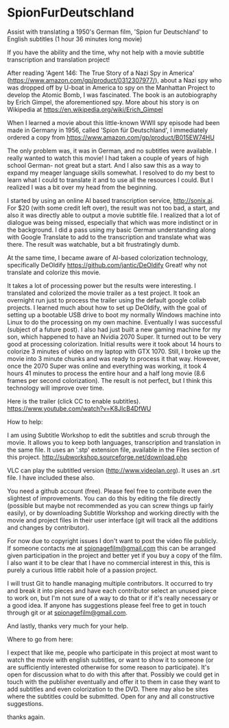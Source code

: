 # SpionFurDeutschland
Assist with translating a 1950's German film, 'Spion fur Deutschland' to English subtitles (1 hour 36 minutes long movie)

If you have the ability and the time, why not help with a movie subtitle transcription and translation project!

After reading 'Agent 146: The True Story of a Nazi Spy in America' (https://www.amazon.com/gp/product/0312307977/), about a Nazi spy who was dropped off by U-boat in America to spy on the Manhattan Project to develop the Atomic Bomb, I was fascinated.
The book is an autobiography by Erich Gimpel, the aforementioned spy.  More about his story is on Wikipedia at https://en.wikipedia.org/wiki/Erich_Gimpel

When I learned a movie about this little-known WWII spy episode had been made in Germany in 1956, called 'Spion für Deutschland', I immediately ordered a copy from
https://www.amazon.com/gp/product/B015EW74HU

The only problem was, it was in German, and no subtitles were available.  I really wanted to watch this movie!
I had taken a couple of years of high school German- not great but a start.  And I also saw this as a way to expand my meager language skills somewhat. 
I resolved to do my best to learn what I could to translate it and to use all the resources I could.  But I realized I was a bit over my head from the beginning.

I started by using an online AI based transcription service, http://sonix.ai.  For $20 (with some credit left over), the result was not too bad, a start, and also it was directly able to output a movie subtitle file.  I realized that a lot of dialogue was being missed, especially that which was more indistinct or in the background.
I did a pass using my basic German understanding along with Google Translate to add to the transcription and translate what was there.  The result was watchable, but a bit frustratingly dumb.

At the same time, I became aware of AI-based colorization technology, specifically DeOldify  https://github.com/jantic/DeOldify
Great! why not translate and colorize this movie.

It takes a lot of processing power but the results were interesting. I translated and colorized the movie trailer as a test project.  It took an overnight run just to process the trailer using the default google collab projects.
I learned much about how to set up DeOldify, with the goal of setting up a bootable USB drive to boot my normally Windows machine into Linux to do the processing on my own machine.  Eventually I was successful (subject of a future post).
I also had just built a new gaming machine for my son, which happened to have an Nvidia 2070 Super. It turned out to be very good at processing colorization.
Initial results were it took about 14 hours to colorize 3 minutes of video on my laptop with GTX 1070.  Still, I broke up the movie into 3 minute chunks and was ready to process it that way. However, once the 2070 Super was online and everything was working, it took 4 hours 41 minutes to process the entire hour and a half long movie (8.6 frames per second colorization). The result is not perfect, but I think this technology will improve over time.

Here is the trailer (click CC to enable subtitles).
https://www.youtube.com/watch?v=K8JIcB4DfWU


How to help:

I am using Subtitle Workshop to edit the subtitles and scrub through the movie.  It allows you to keep both languages, transcription and translation in the same file.
It uses an '.stp' extension file, available in the Files section of this project.
http://subworkshop.sourceforge.net/download.php

VLC can play the subtitled version (http://www.videolan.org).  It uses an .srt file. I have included these also.

You need a github account (free).
Please feel free to contribute even the slightest of improvements. You can do this by editing the file directly (possible but maybe not recommended as you can screw things up fairly easily), or by downloading Subtitle Workshop and working directly with the movie and project files in their user interface (git will track all the additions and changes by contributor).

For now due to copyright issues I don't want to post the video file publicly. If someone contacts me at spionagefilm@gmail.com this can be arranged given participation in the project and better yet if you buy a copy of the film. I also want it to be clear that I have no commercial interest in this, this is purely a curious little rabbit hole of a passion project.

I will trust Git to handle managing multiple contributors. It occurred to try and break it into pieces and have each contributor select an unused piece to work on, but I'm not sure of a way to do that or if it's really necessary or a good idea.  If anyone has suggestions please feel free to get in touch through git or at spionagefilm@gmail.com.

And lastly, thanks very much for your help.

Where to go from here:

I expect that like me, people who participate in this project at most want to watch the movie with english subtitles, or want to show it to someone (or are sufficiently interested otherwise for some reason to participate). It's open for discussion what to do with this after that. Possibly we could get in touch with the publisher eventually and offer it to them in case they want to add subtitles and even colorization to the DVD. There may also be sites where the subtitles could be submitted. Open for any and all constructive suggestions.

thanks again.


